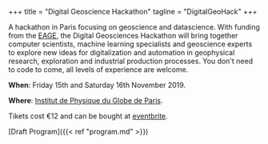 +++
title = "Digital Geoscience Hackathon"
tagline = "DigitalGeoHack"
+++

A hackathon in Paris focusing on geoscience and datascience. With funding from the [EAGE](https://prod.eage.org/en/news/news-homepage/eage-lc-paris-and-ipgp-launch-hackaton), the Digital Geosciences Hackathon will bring together computer scientists, machine learning specialists and geoscience experts to explore new ideas for digitalization and automation in geophysical research, exploration and industrial production processes. You don't need to code to come, all levels of experience are welcome.

**When**: Friday 15th and Saturday 16th November 2019.

**Where**: [Institut de Physique du Globe de Paris](http://www.ipgp.fr/fr/acces).

Tikets cost €12 and can be bought at [eventbrite](https://www.eventbrite.co.uk/e/billets-digital-geosciences-hackathon-73786843435).


[Draft Program]({{< ref "program.md" >}})